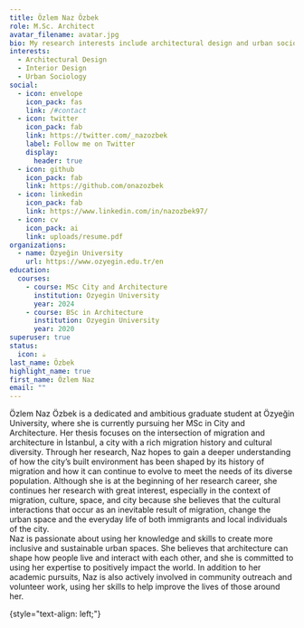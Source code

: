 ```yaml
---
title: Özlem Naz Özbek
role: M.Sc. Architect
avatar_filename: avatar.jpg
bio: My research interests include architectural design and urban sociology.
interests:
  - Architectural Design
  - Interior Design
  - Urban Sociology
social:
  - icon: envelope
    icon_pack: fas
    link: /#contact
  - icon: twitter
    icon_pack: fab
    link: https://twitter.com/_nazozbek
    label: Follow me on Twitter
    display:
      header: true
  - icon: github
    icon_pack: fab
    link: https://github.com/onazozbek
  - icon: linkedin
    icon_pack: fab
    link: https://www.linkedin.com/in/nazozbek97/
  - icon: cv
    icon_pack: ai
    link: uploads/resume.pdf
organizations:
  - name: Özyeğin University
    url: https://www.ozyegin.edu.tr/en
education:
  courses:
    - course: MSc City and Architecture
      institution: Ozyegin University
      year: 2024
    - course: BSc in Architecture
      institution: Ozyegin University
      year: 2020
superuser: true
status:
  icon: ☕️
last_name: Özbek
highlight_name: true
first_name: Özlem Naz
email: ""
---
```

<!--StartFragment-->

Özlem Naz Özbek is a dedicated and ambitious graduate student at Özyeğin University, where she is currently pursuing her MSc in City and Architecture. Her thesis focuses on the intersection of migration and architecture in İstanbul, a city with a rich migration history and cultural diversity. Through her research, Naz hopes to gain a deeper understanding of how the city’s built environment has been shaped by its history of migration and how it can continue to evolve to meet the needs of its diverse population. Although she is at the beginning of her research career, she continues her research with great interest, especially in the context of migration, culture, space, and city because she believes that the cultural interactions that occur as an inevitable result of migration, change the urban space and the everyday life of both immigrants and local individuals of the city.\
Naz is passionate about using her knowledge and skills to create more inclusive and sustainable urban spaces. She believes that architecture can shape how people live and interact with each other, and she is committed to using her expertise to positively impact the world. In addition to her academic pursuits, Naz is also actively involved in community outreach and volunteer work, using her skills to help improve the lives of those around her.

<!--EndFragment-->
{style="text-align: left;"}